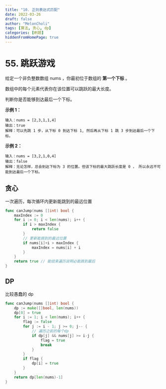 ```yaml
---
title: "10. 正则表达式匹配"
date: 2022-03-26
draft: false
author: "MelonCholi"
tags: [算法, 贪心, dp]
categories: [刷题]
hiddenFromHomePage: true
---
```


# 55. 跳跃游戏

给定一个非负整数数组 nums ，你最初位于数组的 **第一个下标** 。

数组中的每个元素代表你在该位置可以跳跃的最大长度。

判断你是否能够到达最后一个下标。

**示例 1：**

```
输入：nums = [2,3,1,1,4]
输出：true
解释：可以先跳 1 步，从下标 0 到达下标 1, 然后再从下标 1 跳 3 步到达最后一个下标。
```

**示例 2：**

```
输入：nums = [3,2,1,0,4]
输出：false
解释：无论怎样，总会到达下标为 3 的位置。但该下标的最大跳跃长度是 0 ， 所以永远不可能到达最后一个下标。
```

## 贪心

一次遍历，每次循环内更新能跳到的最远位置

```go
func canJump(nums []int) bool {
	maxIndex := 0
	for i := 0; i < len(nums); i++ {
		if i > maxIndex {
			return false
		}
		// 更新能跳到的最远位置
		if nums[i]+i > maxIndex {
			maxIndex = nums[i] + i
		}
	}
	return true // 能结束遍历说明必能跳到最后
}
```

## DP

比较愚蠢的 dp

```go
func canJump(nums []int) bool {
	dp := make([]bool, len(nums))
	dp[0] = true
	for i := 1; i < len(nums); i++ {
		flag := false
		for j := i - 1; j >= 0; j-- {
            // 遍历之前的每个dp
			if dp[j] && nums[j] >= i-j {
				flag = true
				break
			}
		}
		if flag {
			dp[i] = true
		}
	}
	return dp[len(nums)-1]
}
```

